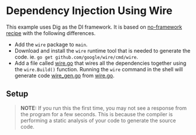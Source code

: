 # Dependency Injection Using Wire

This example uses Dig as the DI framework. It is based on [no-framework recipe](../no-framework) with the following
differences.

* Add the `wire` package to `main`.
* Download and install the `wire` runtime tool that is needed to generate the code. ie. `go get github.com/google/wire/cmd/wire`.
* Add a file called [wire.go](wire.go) that wires all the dependencies together using the `wire.Build()` function. Running the `wire` command in the shell will generate code [wire_gen.go](wire_gen.go) from [wire.go](wire.go).

## Setup

> **NOTE:**
> If you run this the first time, you may not see a response from the program for a few seconds. This is because the compiler is performing a static analysis of your code to generate the source code.
